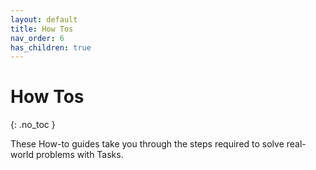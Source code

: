 ```yaml
---
layout: default
title: How Tos
nav_order: 6
has_children: true
---
```


# How Tos
{: .no_toc }

These How-to guides take you through the steps required to solve real-world problems with Tasks.
